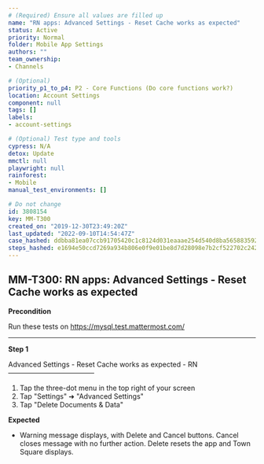```yaml
---
# (Required) Ensure all values are filled up
name: "RN apps: Advanced Settings - Reset Cache works as expected"
status: Active
priority: Normal
folder: Mobile App Settings
authors: ""
team_ownership: 
- Channels

# (Optional)
priority_p1_to_p4: P2 - Core Functions (Do core functions work?)
location: Account Settings
component: null
tags: []
labels: 
- account-settings

# (Optional) Test type and tools
cypress: N/A
detox: Update
mmctl: null
playwright: null
rainforest: 
- Mobile
manual_test_environments: []

# Do not change
id: 3808154
key: MM-T300
created_on: "2019-12-30T23:49:20Z"
last_updated: "2022-09-10T14:54:47Z"
case_hashed: ddbba81ea07ccb91705420c1c8124d031eaaae254d540d8ba565883592ba6312f2b8791c0d474e57590b76c6f6faca1b
steps_hashed: e1694e50ccd7269a934b806e0f9e01be8d7d28098e7b2cf522702c242b8dc3a5a4150a9a2da87f69aeae8c5b1ec9a520
---
```


<!-- (Auto-generated) Based on frontmatter's "key" and "name" -->

## MM-T300: RN apps: Advanced Settings - Reset Cache works as expected

**Precondition**

Run these tests on <https://mysql.test.mattermost.com/>

---

**Step 1**

Advanced Settings - Reset Cache works as expected - RN\
–––––––––––––––––––––––––

1. Tap the three-dot menu in the top right of your screen
2. Tap "Settings" ➜ "Advanced Settings"
3. Tap "Delete Documents & Data"

**Expected**

- Warning message displays, with Delete and Cancel buttons. Cancel closes message with no further action. Delete resets the app and Town Square displays.
